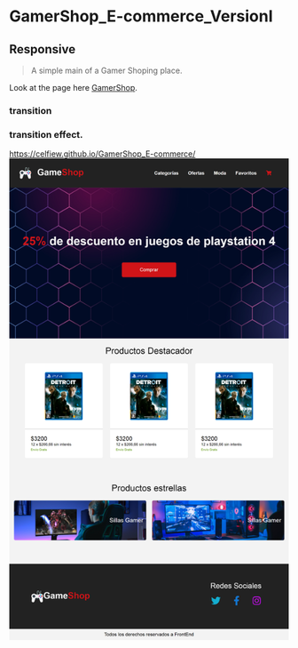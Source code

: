 # GamerShop_E-commerce_VersionI

## Responsive
> A simple main of a Gamer Shoping place. 

Look at the page here [GamerShop](https://pages.github.com/).

### transition
### transition effect.


https://celfiew.github.io/GamerShop_E-commerce/
![This is an image](https://github.com/celfiew/GamerShop_E-commerce/blob/main/img/celfiew.github.io_GamerShop_E-commerce_.png)
